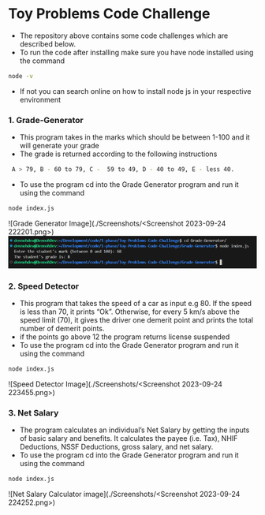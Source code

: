 # Toy Problems Code Challenge

- The repository above contains some code challenges which are described below.
- To run the code after installing make sure you have node installed using the command
```sh
node -v
```
- If not you can search online on how to install node js in your respective environment
### 1. Grade-Generator
- This program takes in the marks which should be between 1-100 and it will generate your grade 
- The grade is returned according to the following instructions

```sh
 A > 79, B - 60 to 79, C -  59 to 49, D - 40 to 49, E - less 40.
```
- To use the program cd into the Grade Generator program and run it using the command
```sh
node index.js
```
![Grade Generator Image](./Screenshots/<Screenshot 2023-09-24 222201.png>)
![Alt text](<Screenshots/Screenshot 2023-09-24 222201.png>)

### 2. Speed Detector
- This program that takes the speed of a car as input e.g 80. If the speed is less than 70, it prints “Ok”. Otherwise, for every 5 km/s above the speed limit (70), it gives the driver one demerit point and prints the total number of demerit points.
- if the points go above 12 the program returns license suspended
- To use the program cd into the Grade Generator program and run it using the command
```sh
node index.js
```
![Speed Detector Image](./Screenshots/<Screenshot 2023-09-24 223455.png>)

### 3. Net Salary
- The program calculates an individual’s Net Salary by getting the inputs of basic salary and benefits. It calculates the payee (i.e. Tax), NHIF Deductions, NSSF Deductions, gross salary, and net salary. 
- To use the program cd into the Grade Generator program and run it using the command
```sh
node index.js
```
![Net Salary Calculator image](./Screenshots/<Screenshot 2023-09-24 224252.png>)